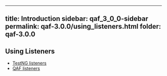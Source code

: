 
---
title: Introduction
sidebar: qaf_3_0_0-sidebar
permalink: qaf-3.0.0/using_listeners.html
folder: qaf-3.0.0
---

## Using Listeners

* [TestNG listeners](https://confluence.infostretch.com/display/QAF217/TestNG+listeners)
* [QAF listeners](https://confluence.infostretch.com/display/QAF217/QAF+listeners)
